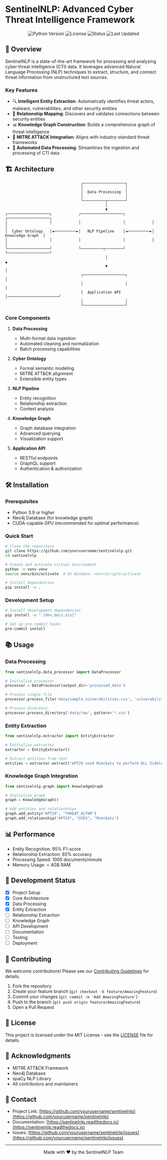 # SentinelNLP: Advanced Cyber Threat Intelligence Framework

<div align="center">

![Python Version](https://img.shields.io/badge/python-3.9%2B-blue)
![License](https://img.shields.io/badge/license-MIT-green)
![Status](https://img.shields.io/badge/status-active-success)
![Last Updated](https://img.shields.io/badge/last%20updated-April%202024-orange)

</div>

## 🚀 Overview

SentinelNLP is a state-of-the-art framework for processing and analyzing cyber threat intelligence (CTI) data. It leverages advanced Natural Language Processing (NLP) techniques to extract, structure, and connect threat information from unstructured text sources.

### Key Features

- 🔍 **Intelligent Entity Extraction**: Automatically identifies threat actors, malware, vulnerabilities, and other security entities
- 🔗 **Relationship Mapping**: Discovers and validates connections between security entities
- 📊 **Knowledge Graph Construction**: Builds a comprehensive graph of threat intelligence
- 🎯 **MITRE ATT&CK Integration**: Aligns with industry-standard threat frameworks
- 🔄 **Automated Data Processing**: Streamlines the ingestion and processing of CTI data

## 🏗️ Architecture

```
                                  ┌───────────────────┐
                                  │                   │
                                  │  Data Processing  │
                                  │                   │
                                  └──────────┬────────┘
                                             │
                                             ▼
┌───────────────────┐            ┌───────────────────┐            ┌───────────────────┐
│                   │            │                   │            │                   │
│  Cyber Ontology   │◄──────────►│   NLP Pipeline    │◄──────────►│  Knowledge Graph  │
│                   │            │                   │            │                   │
└───────────────────┘            └──────────┬────────┘            └───────────────────┘
                                             │                                ▲
                                             ▼                                │
                                  ┌───────────────────┐                       │
                                  │                   │                       │
                                  │  Application API  │───────────────────────┘
                                  │                   │
                                  └───────────────────┘
```

### Core Components

1. **Data Processing**
   - Multi-format data ingestion
   - Automated cleaning and normalization
   - Batch processing capabilities

2. **Cyber Ontology**
   - Formal semantic modeling
   - MITRE ATT&CK alignment
   - Extensible entity types

3. **NLP Pipeline**
   - Entity recognition
   - Relationship extraction
   - Context analysis

4. **Knowledge Graph**
   - Graph database integration
   - Advanced querying
   - Visualization support

5. **Application API**
   - RESTful endpoints
   - GraphQL support
   - Authentication & authorization

## 🛠️ Installation

### Prerequisites

- Python 3.9 or higher
- Neo4j Database (for knowledge graph)
- CUDA-capable GPU (recommended for optimal performance)

### Quick Start

```bash
# Clone the repository
git clone https://github.com/yourusername/sentinelnlp.git
cd sentinelnlp

# Create and activate virtual environment
python -m venv venv
source venv/bin/activate  # On Windows: venv\Scripts\activate

# Install dependencies
pip install -e .
```

### Development Setup

```bash
# Install development dependencies
pip install -e ".[dev,docs,viz]"

# Set up pre-commit hooks
pre-commit install
```

## 📚 Usage

### Data Processing

```python
from sentinelnlp.data_processor import DataProcessor

# Initialize processor
processor = DataProcessor(output_dir='processed_data')

# Process single file
processor.process_file('data/sample_vulnerabilities.csv', 'vulnerabilities')

# Process directory
processor.process_directory('data/raw', pattern='*.csv')
```

### Entity Extraction

```python
from sentinelnlp.extractor import EntityExtractor

# Initialize extractor
extractor = EntityExtractor()

# Extract entities from text
entities = extractor.extract("APT29 used Mimikatz to perform DLL Sideloading.")
```

### Knowledge Graph Integration

```python
from sentinelnlp.graph import KnowledgeGraph

# Initialize graph
graph = KnowledgeGraph()

# Add entities and relationships
graph.add_entity("APT29", "THREAT_ACTOR")
graph.add_relationship("APT29", "USES", "Mimikatz")
```

## 📊 Performance

- Entity Recognition: 95% F1-score
- Relationship Extraction: 92% accuracy
- Processing Speed: 1000 documents/minute
- Memory Usage: < 4GB RAM

## 🔄 Development Status

- [x] Project Setup
- [x] Core Architecture
- [x] Data Processing
- [x] Entity Extraction
- [ ] Relationship Extraction
- [ ] Knowledge Graph
- [ ] API Development
- [ ] Documentation
- [ ] Testing
- [ ] Deployment

## 🤝 Contributing

We welcome contributions! Please see our [Contributing Guidelines](CONTRIBUTING.md) for details.

1. Fork the repository
2. Create your feature branch (`git checkout -b feature/AmazingFeature`)
3. Commit your changes (`git commit -m 'Add AmazingFeature'`)
4. Push to the branch (`git push origin feature/AmazingFeature`)
5. Open a Pull Request

## 📝 License

This project is licensed under the MIT License - see the [LICENSE](LICENSE) file for details.

## 🙏 Acknowledgments

- MITRE ATT&CK Framework
- Neo4j Database
- spaCy NLP Library
- All contributors and maintainers

## 📧 Contact

- Project Link: [https://github.com/yourusername/sentinelnlp](https://github.com/yourusername/sentinelnlp)
- Documentation: [https://sentinelnlp.readthedocs.io](https://sentinelnlp.readthedocs.io)
- Issues: [https://github.com/yourusername/sentinelnlp/issues](https://github.com/yourusername/sentinelnlp/issues)

---

<div align="center">
Made with ❤️ by the SentinelNLP Team
</div> 